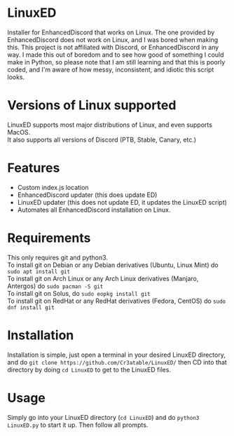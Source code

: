 # LinuxED
Installer for EnhancedDiscord that works on Linux. The one provided by EnhancedDiscord does not work on Linux, and I was bored when making this. This project is not affiliated with Discord, or EnhancedDiscord in any way. I made this out of boredom and to see how good of something I could make in Python, so please note that I am still learning and that this is poorly coded, and I'm aware of how messy, inconsistent, and idiotic this script looks.
# Versions of Linux supported
LinuxED supports most major distributions of Linux, and even supports MacOS.  
It also supports all versions of Discord (PTB, Stable, Canary, etc.)
# Features
- Custom index.js location
- EnhancedDiscord updater (this does update ED)
- LinuxED updater (this does not update ED, it updates the LinuxED script)
- Automates all EnhancedDiscord installation on Linux.
# Requirements
This only requires git and python3.  
To install git on Debian or any Debian derivatives (Ubuntu, Linux Mint) do `sudo apt install git`  
To install git on Arch Linux or any Arch Linux derivatives (Manjaro, Antergos) do `sudo pacman -S git`  
To install git on Solus, do `sudo eopkg install git`  
To install git on RedHat or any RedHat derivatives (Fedora, CentOS) do `sudo dnf install git`
# Installation
Installation is simple, just open a terminal in your desired LinuxED directory, and do `git clone https://github.com/Cr3atable/LinuxED/` then CD into that directory by doing `cd LinuxED` to get to the LinuxED files.
# Usage
Simply go into your LinuxED directory (`cd LinuxED`) and do `python3 LinuxED.py` to start it up. Then follow all prompts.
